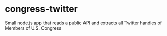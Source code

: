 congress-twitter
================

Small node.js app that reads a public API and extracts all Twitter handles of Members of U.S. Congress
